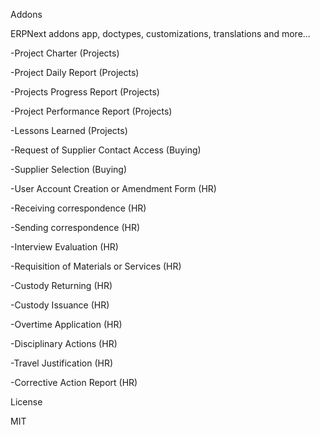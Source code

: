 Addons

ERPNext addons app, doctypes, customizations, translations and more...

-Project Charter (Projects)

-Project Daily Report (Projects)

-Projects Progress Report (Projects)

-Project Performance Report (Projects)

-Lessons Learned (Projects)

-Request of Supplier Contact Access (Buying)

-Supplier Selection (Buying)


-User Account Creation or Amendment Form (HR)

-Receiving correspondence (HR)

-Sending correspondence (HR)

-Interview Evaluation (HR)

-Requisition of Materials or Services (HR)

-Custody Returning (HR)

-Custody Issuance (HR)

-Overtime Application (HR)

-Disciplinary Actions (HR)

-Travel Justification (HR)

-Corrective Action Report (HR)

License

MIT

